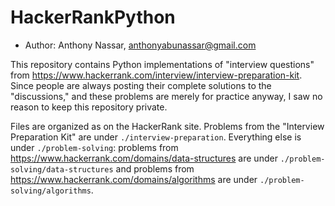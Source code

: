 # HackerRankPython

* Author: Anthony Nassar, anthonyabunassar@gmail.com

This repository contains Python implementations of "interview questions" from https://www.hackerrank.com/interview/interview-preparation-kit. Since people are always posting their complete solutions to the "discussions," and these problems
are merely for practice anyway, I saw no reason to keep this repository private.

Files are organized as on the HackerRank site. Problems from the "Interview Preparation Kit" are under `./interview-preparation`.
Everything else is under `./problem-solving`: problems from https://www.hackerrank.com/domains/data-structures are under `./problem-solving/data-structures` and problems from https://www.hackerrank.com/domains/algorithms are under `./problem-solving/algorithms`.


